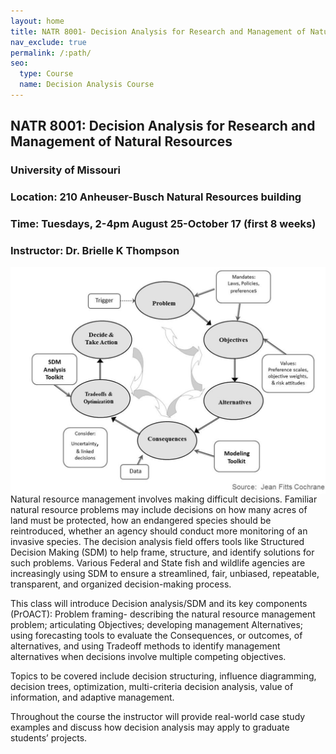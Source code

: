 ```yaml
---
layout: home
title: NATR 8001- Decision Analysis for Research and Management of Natural Resources
nav_exclude: true
permalink: /:path/
seo:
  type: Course
  name: Decision Analysis Course
---
```


## NATR 8001: Decision Analysis for Research and Management of Natural Resources
### University of Missouri
### Location: 210 Anheuser-Busch Natural Resources building
### Time: Tuesdays, 2-4pm August 25-October 17 (first 8 weeks)
### Instructor: Dr. Brielle K Thompson

<img align="right" src="Proact.png">
Natural resource management involves making difficult decisions. Familiar natural resource problems may include decisions on how many acres of land must be protected, how an endangered species should be reintroduced, whether an agency should conduct more monitoring of an invasive species. The decision analysis field offers tools like Structured Decision Making (SDM) to help frame, structure, and identify solutions for such problems. Various Federal and State fish and wildlife agencies are increasingly using SDM to ensure a streamlined, fair, unbiased, repeatable, transparent, and organized decision-making process.

This class will introduce Decision analysis/SDM and its key components (PrOACT): Problem framing- describing the natural resource management problem; articulating Objectives; developing management Alternatives; using forecasting tools to evaluate the Consequences, or outcomes, of alternatives, and using Tradeoff methods to identify management alternatives when decisions involve multiple competing objectives. 

Topics to be covered include decision structuring, influence diagramming, decision trees, optimization, multi-criteria decision analysis, value of information, and adaptive management.

Throughout the course the instructor will provide real-world case study examples and discuss how decision analysis may apply to graduate students’ projects. 



